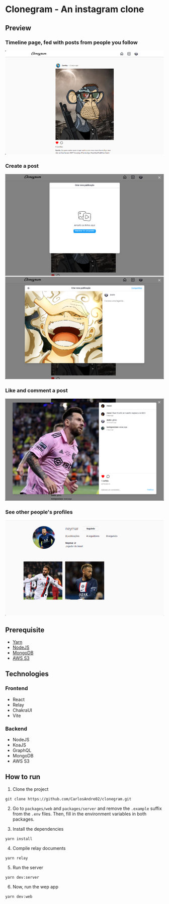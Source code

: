 # Clonegram - An instagram clone

## Preview
### Timeline page, fed with posts from people you follow
<img alt="Timeline Page" src=".github/timeline.png">

### Create a post
<img alt="Create post modal - Initial step" src=".github/create_post-initial.png">
<img alt="Create post modal - final step" src=".github/create_post-final.png">

### Like and comment a post
<img alt="View post modal" src=".github/view_post.png">

### See other people's profiles
<img alt="User Page" src=".github/user_page.png">

## Prerequisite
- [Yarn](https://yarnpkg.com/)
- [NodeJS](https://nodejs.org/)
- [MongoDB](https://www.mongodb.com/)
- [AWS S3](https://aws.amazon.com/s3/)

## Technologies

### Frontend
- React
- Relay
- ChakraUI
- Vite

### Backend
- NodeJS
- KoaJS
- GraphQL
- MongoDB
- AWS S3

## How to run

1. Clone the project
```
git clone https://github.com/CarlosAndre02/clonegram.git
```

2. Go to `packages/web` and `packages/server` and remove the `.example` suffix from the `.env` files. Then, fill in the environment variables in both packages.

3. Install the dependencies
```
yarn install
```

4. Compile relay documents
```
yarn relay
```

5. Run the server
```
yarn dev:server
```

6. Now, run the wep app
```
yarn dev:web
```
